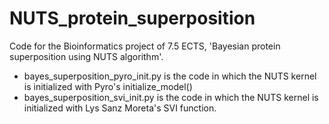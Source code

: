 # NUTS_protein_superposition
Code for the Bioinformatics project of 7.5 ECTS, 'Bayesian protein superposition using NUTS algorithm'.

- bayes_superposition_pyro_init.py is the code in which the NUTS kernel is initialized with Pyro's initialize_model()
- bayes_superposition_svi_init.py is the code in which the NUTS kernel is initialized with Lys Sanz Moreta's SVI function.
